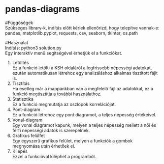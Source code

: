 # pandas-diagrams

#Függőségek  
Szükséges library-k, indítás előtt kérlek ellenőrizd, hogy telepítve vannak-e:  
pandas, matplotlib.pyplot, requests, csv, seaborn, tkinter, os.path

#Használat  
Indítás: python3 solution.py  
Egy interaktív menü segítségével érhetjük el a funkciókat.
1. Letöltés  
   Ez a funkció letölti a KSH oldaláról a legfrissebb népességi adatokat, ezután automatikusan létrehoz egy analizáláshoz alkalmas tisztított fájlt is.
2. Tisztítás  
   Ha esetleg már a mappánkban van a megfelelő fájl az adatokkal, ez a funkció megtisztítja a további használathoz.
3. Statisztika  
   Ez a funkció megmutatja az oszlopok korrelációját.
4. Pont-diagram  
   Ez a funkció létrehoz egy pont diagramot, a teljes népesség értékeivel.
5. Vonal-diagram  
   Egy vonal diagramot kapunk, melyen a teljes népesség mellett a női és férfi népességi adatok is szerepelnek.
6. Grafikus felülfet  
   Egy egyszerű grafikus felület, melyen a funkciók a gombok megnyomása után érhetőek el.
7. Kilépés  
   Ezzel a funkcióval kiléphet a programból.
